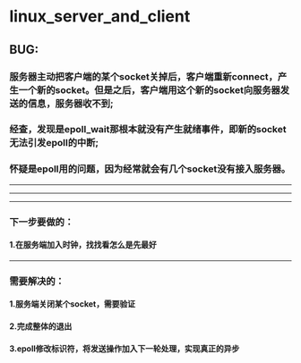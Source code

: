 # linux_server_and_client
## BUG:
### 服务器主动把客户端的某个socket关掉后，客户端重新connect，产生一个新的socket。但是之后，客户端用这个新的socket向服务器发送的信息，服务器收不到;
### 经查，发现是epoll_wait那根本就没有产生就绪事件，即新的socket无法引发epoll的中断;
### 怀疑是epoll用的问题，因为经常就会有几个socket没有接入服务器。
------------------------------------------------
------------------------------------------------
------------------------------------------------
### 下一步要做的：
####	1.在服务端加入时钟，找找看怎么是先最好
------------------------------------------------
### 需要解决的：
#### 	1.服务端关闭某个socket，需要验证
####	2.完成整体的退出
####	3.epoll修改标识符，将发送操作加入下一轮处理，实现真正的异步
